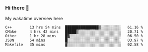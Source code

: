 ### Hi there 👋

<!--
**Jassy930/Jassy930** is a ✨ _special_ ✨ repository because its `README.md` (this file) appears on your GitHub profile.

Here are some ideas to get you started:

- 🔭 I’m currently working on ...
- 🌱 I’m currently learning ...
- 👯 I’m looking to collaborate on ...
- 🤔 I’m looking for help with ...
- 💬 Ask me about ...
- 📫 How to reach me: ...
- 😄 Pronouns: ...
- ⚡ Fun fact: ...
-->

My wakatime overview here
<!--START_SECTION:waka-->
```text
C++        13 hrs 54 mins  ███████████████▒░░░░░░░░░   61.16 % 
CMake      4 hrs 42 mins   █████▒░░░░░░░░░░░░░░░░░░░   20.71 % 
Other      1 hr 28 mins    █▓░░░░░░░░░░░░░░░░░░░░░░░   06.50 % 
JSON       54 mins         █░░░░░░░░░░░░░░░░░░░░░░░░   03.97 % 
Makefile   35 mins         ▓░░░░░░░░░░░░░░░░░░░░░░░░   02.58 % 
```
<!--END_SECTION:waka-->
